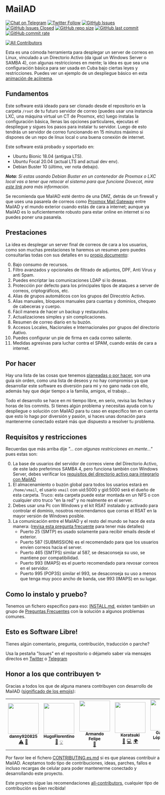 <!-- Traducido originalmente por: @stdevPavelmc "Pavel Milanes" <pavelmc@gmail.com> -->
# MailAD

[![Chat on Telegram](https://img.shields.io/badge/Chat%20on-Telegram-brightgreen?style=flat-square)](https://t.me/MailAD_dev) [![Twitter Follow](https://img.shields.io/twitter/follow/co7wt?label=Follow&style=flat-square)](https://twitter.com/co7wt) [![GitHub Issues](https://img.shields.io/github/issues/stdevPavelmc/mailad?style=flat-square)](https://github.com/stdevPavelmc/mailad/issues) [![GitHub Issues Closed](https://img.shields.io/github/issues-closed/stdevPavelmc/mailad?style=flat-square)](https://github.com/stdevPavelmc/mailad/issues?q=is%3Aissue+is%3Aclosed) [![GitHub repo size](https://img.shields.io/github/repo-size/stdevPavelmc/mailad?style=flat-square)](https://github.com/stdevPavelmc/mailad/archive/master.zip) [![GitHub last commit](https://img.shields.io/github/last-commit/stdevPavelmc/mailad?style=flat-square)](https://github.com/stdevPavelmc/mailad/commits/master) [![GitHub commit rate](https://img.shields.io/github/commit-activity/m/stdevPavelmc/mailad?style=flat-square)](https://github.com/stdevPavelmc/mailad/commits/master)

<!-- ALL-CONTRIBUTORS-BADGE:START - Do not remove or modify this section -->
[![All Contributors](https://img.shields.io/badge/all_contributors-6-orange.svg?style=flat-square)](#contributors-)
<!-- ALL-CONTRIBUTORS-BADGE:END -->

Esta es una cómoda herramienta para desplegar un server de correos en Linux, vinculado a un Directorio Activo (da igual un Windows Server o SAMBA 4), con algunas restricciones en mente; la idea es que sea una configuración básica para ser usada en Cuba bajo ciertas leyes y restricciones. Puedes ver un ejemplo de un despliegue básico en esta [animación de aciinema](https://asciinema.org/a/fD1LuVLfeb8RPCHOIgbR1J9d8).

## Fundamentos

Este software está ideado para ser clonado desde el repositorio en la carpeta `/root` de tu futuro servidor de correo (puedes usar una instancia LXC, una máquina virtual un CT de Proxmox, etc) luego instalas la configuración básica, llenas las opciones particulares, ejecutas el despliegue y sigues los pasos para instalar tu servidor. Luego de esto tendrás un servidor de correo funcionando en 15 minutos máximo si dispones de un repo de linux local o una buena conexión de internet.

Este software está probado y soportado en:

- Ubuntu Bionic 18.04 (antigua LTS).
- Ubuntu Focal 20.04 (actual LTS and actual dev env).
- Debian Buster 10 (último, ver nota debajo).

_**Nota:** Si estas usando Debian Buster en un contenedor de Proxmox o LXC local vas a tener que retocar el sistema para que funcione Dovecot, mira [este link](https://serverfault.com/questions/976250/dovecot-lxc-apparmor-denied-buster) para más información._

Se recomienda que MailAD esté dentro de una DMZ, detrás de un firewall y que uses una pasarela de correos como [Proxmox Mail Gateway](https://www.proxmox.com/en/proxmox-mail-gateway) entre MailAD y el mundo exterior cuando estás de cara a internet; aunque ya MailAD es lo suficientemente robusto para estar online en internet si no puedes poner una pasarela.

## Prestaciones

La idea es desplegar un server final de correos de cara a los usuarios, como son muchas prestaciones te haremos un resumen pero puedes consultarlas todas con sus detalles en su [propio documento](../Features.md):

0. Bajo consumo de recursos.
0. Filtro avanzados y opcionales de filtrado de adjuntos, DPF, Anti Virus y anti Spam.
0. Puedes encriptar las comunicaciones LDAP si lo deseas.
0. Protección por defecto para los principales tipos de ataques a server de correos, criptográficos, etc.
0. Alias de grupos automáticos con los grupos del Direcotrio Activo. 
0. Alias manuales, bloqueos manuales para cuantas y dominios, chequeo de cabeceras y cuerpo.
0. Fácil manera de hacer un backup y restauralos.
0. Actualizaciones simples y sin complicaciones.
0. Resumen de correo diario en tu buzón.
0. Accesos Locales, Nacionales e Internacionales por grupos del directorio Aativo.
0. Puedes configurar un pie de firma en cada correo saliente.
0. Medidas agresivas para luchar contra el SPAM, cuando estás de cara a internet.

## Por hacer

Hay una lista de las cosas que tenemos [planeadas o por hacer](../TODO.md), son una guía sin orden, como una lista de deseos y no hay compromiso ya que desarrollar este software es diversión para mi y no gano nada con ello, además hay que dejar tiempo a la familia, amigos, el trabajo...

Todo el desarrollo se hace en mi tiempo libre, en serio, revisa las fechas y horas de los commits. Si tienes algún problema y necesitas ayuda con tu despliegue o solución con MailAD para tu caso en específico ten en cuenta que esto lo hago por diversión y pasión, si haces unas donación para mantenerme conectado estaré más que dispuesto a resolver tu problema.

## Requisitos y restricciones

Recuerdas que más arriba dije _"... con algunas restricciones en mente..."_ pues estas son:

0. La base de usuarios del servidor de correos viene del Directorio Activo, de este lado preferimos SAMBA 4, pero funciona también con Windows Server, debes verificar los [requisitos del directorio activo para integrarlo con MailAD](../AD_Requirements.md)
0. El almacenamiento o buzón global para todos los usarios estará en `/home/vmail`, el usario `vmail` con uid:5000 y gid:5000 será el dueño de esta carpeta. Truco: esta carpeta puede estar montada en un NFS o con cualquier otro truco "en la red" y no realmente en el server.
0. Debes usar una Pc con Windows y el kit RSAT instalado y activado para controlar el dominio, nosotros recomendamos que corras el RSAT en la mayor versión de Windows posible.
0. La comunicación entre el MailAD y el resto del mundo se hace de esta manera: ([revisa esta pregunta frecuente](../FAQ.md#what-ports-i-need-to-get-open-to-make-sure-the-servers-works-ok) para tener más detalles)
    - Puerto 25 (SMTP) es usado solamente para recibir emails desde el exterior.
    - Puerto 587 (SUBMISSION) es el recomendado para que los usuarios envíen correos hacia el server.
    - Puerto 465 (SMTPS) similar al 587, se desaconseja su uso, se mantiene por compatibilidad.
    - Puerto 993 (IMAPS) es el puerto recomendado para revosar correos en el servidor.
    - Puerto 995 (POP3S) similar el 993, se desaconseja su uso a menos que tenga muy poco ancho de banda, use 993 (IMAPS) en su lugar. 

## Como lo instalo y pruebo?

Tenemos un fichero específico para eso: [INSTALL.md](../INSTALL.md), existen también un grupo de [Preguntas Frecuentes](../FAQ.md) con la solución a algunos problemas comunes.

## Esto es Software Libre!

Tienes algún comentario, pregunta, contribución, traducción o parche?

Usa la pestaña "Issues" en el repositorio o déjamelo saber vía mensajes directos en [Twitter](https://twitter.com/co7wt) o [Telegram](https://t.me/pavelmc)

## Honor a los que contribuyen ✨

Gracias a todos los que de alguna manera contribuyen con desarrollo de MailAD ([significado de los emojis](https://allcontributors.org/docs/en/emoji-key)):

<!-- ALL-CONTRIBUTORS-LIST:START - Do not remove or modify this section -->
<!-- prettier-ignore-start -->
<!-- markdownlint-disable -->
<table>
  <tr>
    <td align="center"><a href="https://github.com/danny920825"><img src="https://avatars2.githubusercontent.com/u/33090194?v=4" width="100px;" alt=""/><br /><sub><b>danny920825</b></sub></a><br /><a href="https://github.com/stdevPavelmc/mailad/commits?author=danny920825" title="Tests">⚠️</a> <a href="#ideas-danny920825" title="Ideas, Planning, & Feedback">🤔</a></td>
    <td align="center"><a href="https://github.com/HugoFlorentino"><img src="https://avatars0.githubusercontent.com/u/11479345?v=4" width="100px;" alt=""/><br /><sub><b>HugoFlorentino</b></sub></a><br /><a href="#ideas-HugoFlorentino" title="Ideas, Planning, & Feedback">🤔</a> <a href="#example-HugoFlorentino" title="Examples">💡</a></td>
    <td align="center"><a href="https://www.sysadminsdecuba.com"><img src="https://avatars1.githubusercontent.com/u/12705691?v=4" width="100px;" alt=""/><br /><sub><b>Armando Felipe</b></sub></a><br /><a href="#ideas-armandofcom" title="Ideas, Planning, & Feedback">🤔</a></td>
    <td align="center"><a href="https://github.com/Koratsuki"><img src="https://avatars0.githubusercontent.com/u/20727446?v=4" width="100px;" alt=""/><br /><sub><b>Koratsuki</b></sub></a><br /><a href="#ideas-Koratsuki" title="Ideas, Planning, & Feedback">🤔</a> <a href="https://github.com/stdevPavelmc/mailad/commits?author=Koratsuki" title="Code">💻</a> <a href="#translation-Koratsuki" title="Translation">🌍</a></td>
    <td align="center"><a href="http://www.daxslab.com"><img src="https://avatars0.githubusercontent.com/u/13596248?v=4" width="100px;" alt=""/><br /><sub><b>Gabriel A. López López</b></sub></a><br /><a href="#translation-glpzzz" title="Translation">🌍</a></td>
    <td align="center"><a href="https://github.com/oneohthree"><img src="https://avatars0.githubusercontent.com/u/7398832?v=4" width="100px;" alt=""/><br /><sub><b>oneohthree</b></sub></a><br /><a href="#ideas-oneohthree" title="Ideas, Planning, & Feedback">🤔</a></td>
  </tr>
</table>

<!-- markdownlint-enable -->
<!-- prettier-ignore-end -->
<!-- ALL-CONTRIBUTORS-LIST:END -->

Por favor lee el fichero [CONTRIBUTING.es.md](CONTRIBUTING.es.md) si es que planeas contribuir a MailAD. Aceptamos todo tipo de contribuciones, ideas, parches, fallos e incluso recargas de celular para poder mantenerme conectado y desarrollando este proyecto.

Este proyecto sigue las recomendaciones [all-contributors](https://github.com/all-contributors/all-contributors), cualquier tipo de contribución es bien recibida!
